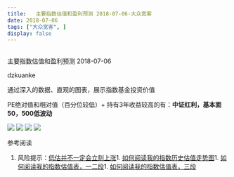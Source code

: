 ```yaml
---
title:   主要指数估值和盈利预测 2018-07-06-大众宽客
date: 2018-07-06
tags: ["大众宽客", ]
display: false
---
```



## 



主要指数估值和盈利预测 2018-07-06




dzkuanke




通过深入的数据、直观的图表，展示指数基金投资价值


PE绝对值和相对值<h-char unicode="ff08" class="biaodian cjk bd-open bd-jiya"><h-inner>（</h-inner></h-char>百分位较低<h-char unicode="ff09" class="biaodian cjk bd-close bd-end bd-jiya"><h-inner>）</h-inner></h-char>+ 持有3年收益较高的有<h-char unicode="ff1a" class="biaodian cjk bd-end bd-jiya">：</h-char>**中证红利**<h-char unicode="ff0c" class="biaodian cjk bd-end bd-cop bd-hangable bd-jiya"><h-inner>**，**</h-inner></h-char>**基本面50**<h-char unicode="ff0c" class="biaodian cjk bd-end bd-cop bd-hangable bd-jiya"><h-inner>**，**</h-inner></h-char>**500低波动**



<img class="" data-copyright="0" data-ratio="1.4101382488479262" data-s="300,640" src="https://mmbiz.qpic.cn/mmbiz_png/PKw3FQPmhIjE1B1we9TrJ1TVwpial10uApKLpwTNo7mxXfdxKYhbnDdGCm0t8qAOGbic2JO2u7GCSkUDt2kSH3UA/640?wx_fmt=png" data-type="png" data-w="868" style=""/>



<img class="" data-copyright="0" data-ratio="0.6" data-s="300,640" src="https://mmbiz.qpic.cn/mmbiz_png/PKw3FQPmhIjE1B1we9TrJ1TVwpial10uAXUicVqDIKa0ZvoaYQibng63nmaCaV6WJmcxGDK0tD4riapzcoP6UUufTA/640?wx_fmt=png" data-type="png" data-w="720" style=""/>

<img class="" data-copyright="0" data-ratio="0.6" data-s="300,640" src="https://mmbiz.qpic.cn/mmbiz_png/PKw3FQPmhIjE1B1we9TrJ1TVwpial10uA5gjXgp8aoPUmIvPUUaEpPkttBhJEic8nN2ty528YRH5dGrW3kmFhbWQ/640?wx_fmt=png" data-type="png" data-w="720" style=""/>

<img class="" data-copyright="0" data-ratio="0.6" data-s="300,640" src="https://mmbiz.qpic.cn/mmbiz_png/PKw3FQPmhIjE1B1we9TrJ1TVwpial10uAKZiaibiaQIckUHwXVlQyasFCxh8d7ibZe7m5ia3Y0JJ5t81WZkqTtnSVkew/640?wx_fmt=png" data-type="png" data-w="720" style=""/>



参考阅读
1. 风险提示：[低估并不一定会立刻上涨](http://mp.weixin.qq.com/s?__biz=MzAwMTc1MDcwNw==&amp;mid=2648272785&amp;idx=1&amp;sn=9d714f0b5ff155d37941bac5e3bd5ae2&amp;chksm=82f92c4db58ea55bd7466b6630b06154a4732053fd8c5ef953f51d77bef4920c4620eb713c68&amp;scene=21#wechat_redirect)1. [如何阅读我的指数历史估值走势图](http://mp.weixin.qq.com/s?__biz=MzAwMTc1MDcwNw==&amp;mid=2648272715&amp;idx=1&amp;sn=d24a7d159b4759e7d1b0a4ab0aaa9c46&amp;chksm=82f92c97b58ea5811a332f94fe1737016e3746b24be59485368eafaf094ef53f828688cb62ae&amp;scene=21#wechat_redirect)1. [如何阅读我的指数估值表，一二段](http://mp.weixin.qq.com/s?__biz=MzAwMTc1MDcwNw==&amp;mid=2648272034&amp;idx=1&amp;sn=12b1858af175753f5ccebc0bc6c4cb4f&amp;chksm=82f92f7eb58ea668f844f51102599d20bb8730f438010159de83e85a4a34df3d44d568a9feb2&amp;scene=21#wechat_redirect)1. [如何阅读我的指数估值表，三段](http://mp.weixin.qq.com/s?__biz=MzAwMTc1MDcwNw==&amp;mid=2648272039&amp;idx=1&amp;sn=09c59d023c3ce227046966f260777cd5&amp;chksm=82f92f7bb58ea66dab5c428c2205bd4dda180360b643b28a357ab3e73a38d19303124242ad4d&amp;scene=21#wechat_redirect)
